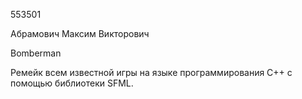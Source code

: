 553501

Абрамович Максим Викторович

Bomberman

Ремейк всем известной игры на языке программирования С++ с помощью библиотеки SFML.
